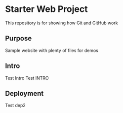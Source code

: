 # Starter Web Project

This repository is for showing how Git and GitHub work

## Purpose

Sample website with plenty of files for demos

## Intro
Test Intro
Test INTRO
## Deployment
Test dep2
